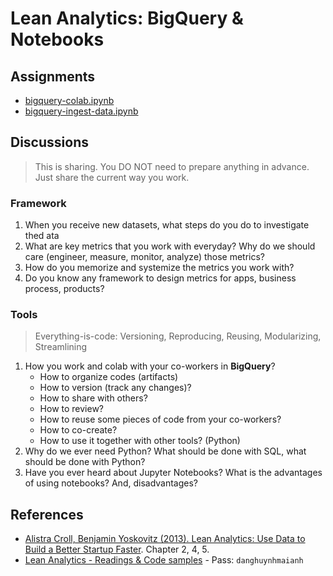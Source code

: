 # Lean Analytics: BigQuery & Notebooks #

## Assignments

- [bigquery-colab.ipynb](./biquery-colab.ipynb)
- [bigquery-ingest-data.ipynb](./bigquery-ingest-data.ipynb)

## Discussions ##
> This is sharing. You DO NOT need to prepare anything in advance. Just share the current way you work.

### Framework ###
1. When you receive new datasets, what steps do you do to investigate thed ata
2. What are key metrics that you work with everyday? Why do we should care (engineer, measure, monitor, analyze) those metrics?
3. How do you memorize and systemize the metrics you work with?
4. Do you know any framework to design metrics for apps, business process, products?

### Tools ###
> Everything-is-code: Versioning, Reproducing, Reusing, Modularizing, Streamlining

1. How you work and colab with your co-workers in **BigQuery**?
    - How to organize codes (artifacts)
    - How to version (track any changes)?
    - How to share with others?
    - How to review?
    - How to reuse some pieces of code from your co-workers?
    - How to co-create?
    - How to use it together with other tools? (Python)
2. Why do we ever need Python? What should be done with SQL, what should be done with Python?
3. Have you ever heard about Jupyter Notebooks? What is the advantages of using notebooks? And, disadvantages?




## References ##
* [Alistra Croll, Benjamin Yoskovitz (2013). Lean Analytics: Use Data to Build a Better Startup Faster](https://www.goodreads.com/vi/book/show/16033602-lean-analytics). Chapter 2, 4, 5.
* [Lean Analytics - Readings & Code samples](https://publish.obsidian.md/danghuynhmaianh/00-Work/Lean-Analytics/Tutorials/5-Analytics+Frameworks) - Pass: `danghuynhmaianh`